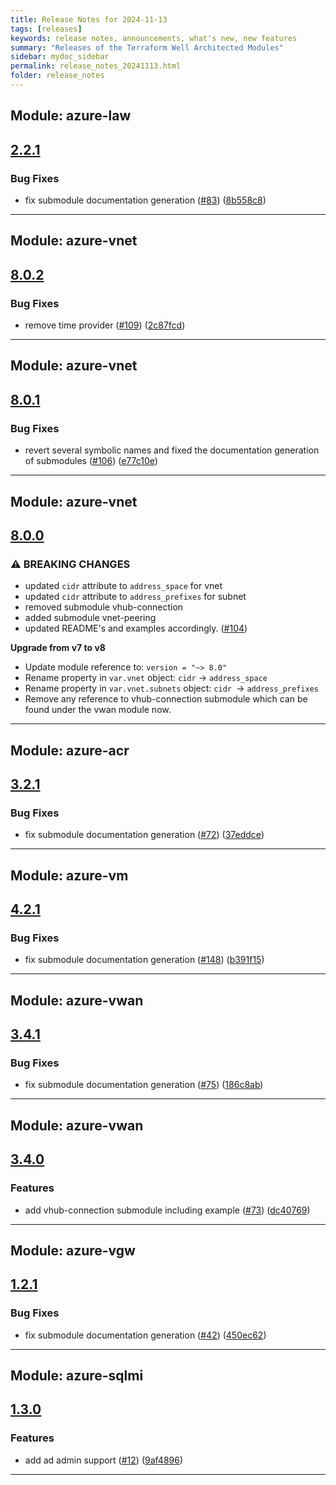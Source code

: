 ```yaml
---
title: Release Notes for 2024-11-13
tags: [releases]
keywords: release notes, announcements, what's new, new features
summary: "Releases of the Terraform Well Architected Modules"
sidebar: mydoc_sidebar
permalink: release_notes_20241113.html
folder: release_notes
---
```


## Module: azure-law
## [2.2.1](https://github.com/CloudNationHQ/terraform-azure-law/releases/tag/v2.2.1)


### Bug Fixes

* fix submodule documentation generation ([#83](https://github.com/CloudNationHQ/terraform-azure-law/issues/83)) ([8b558c8](https://github.com/CloudNationHQ/terraform-azure-law/commit/8b558c8867e1a2a507cabb540cacfffad72aed04))

---

## Module: azure-vnet
## [8.0.2](https://github.com/CloudNationHQ/terraform-azure-vnet/releases/tag/v8.0.2)


### Bug Fixes

* remove time provider ([#109](https://github.com/CloudNationHQ/terraform-azure-vnet/issues/109)) ([2c87fcd](https://github.com/CloudNationHQ/terraform-azure-vnet/commit/2c87fcd4e837ce3c09d6e0fd0d8e6c0e4fce6013))

---

## Module: azure-vnet
## [8.0.1](https://github.com/CloudNationHQ/terraform-azure-vnet/releases/tag/v8.0.1)


### Bug Fixes

* revert several symbolic names and fixed the documentation generation of submodules ([#106](https://github.com/CloudNationHQ/terraform-azure-vnet/issues/106)) ([e77c10e](https://github.com/CloudNationHQ/terraform-azure-vnet/commit/e77c10e65bfeed416cc1f15f3574b79984fa6f0e))

---

## Module: azure-vnet
## [8.0.0](https://github.com/CloudNationHQ/terraform-azure-vnet/releases/tag/v8.0.0)


### ⚠ BREAKING CHANGES

  - updated `cidr` attribute to `address_space` for vnet
  - updated `cidr` attribute to `address_prefixes` for subnet
  - removed submodule vhub-connection
  - added submodule vnet-peering
  - updated README's and examples accordingly. 
 ([#104](https://github.com/CloudNationHQ/terraform-azure-vnet/issues/104))

**Upgrade from v7 to v8**
- Update module reference to: `version = "~> 8.0"`
- Rename property in `var.vnet` object:
`cidr` -> `address_space`
- Rename property in `var.vnet.subnets` object:
`cidr `-> `address_prefixes`
- Remove any reference to vhub-connection submodule which can be found under the vwan module now.

---

## Module: azure-acr
## [3.2.1](https://github.com/CloudNationHQ/terraform-azure-acr/releases/tag/v3.2.1)


### Bug Fixes

* fix submodule documentation generation ([#72](https://github.com/CloudNationHQ/terraform-azure-acr/issues/72)) ([37eddce](https://github.com/CloudNationHQ/terraform-azure-acr/commit/37eddced492540efa769ae6696f8e3e9f21dbec6))

---

## Module: azure-vm
## [4.2.1](https://github.com/CloudNationHQ/terraform-azure-vm/releases/tag/v4.2.1)


### Bug Fixes

* fix submodule documentation generation ([#148](https://github.com/CloudNationHQ/terraform-azure-vm/issues/148)) ([b391f15](https://github.com/CloudNationHQ/terraform-azure-vm/commit/b391f15461e32eaf821c4c13a62cbcfa4897283b))

---

## Module: azure-vwan
## [3.4.1](https://github.com/CloudNationHQ/terraform-azure-vwan/releases/tag/v3.4.1)


### Bug Fixes

* fix submodule documentation generation ([#75](https://github.com/CloudNationHQ/terraform-azure-vwan/issues/75)) ([186c8ab](https://github.com/CloudNationHQ/terraform-azure-vwan/commit/186c8ab0d2b6083af6922372e8811cc8e7b5b81a))

---

## Module: azure-vwan
## [3.4.0](https://github.com/CloudNationHQ/terraform-azure-vwan/releases/tag/v3.4.0)


### Features

* add vhub-connection submodule including example ([#73](https://github.com/CloudNationHQ/terraform-azure-vwan/issues/73)) ([dc40769](https://github.com/CloudNationHQ/terraform-azure-vwan/commit/dc40769d583f3cd8c9f79237b01e04e9036cced5))

---

## Module: azure-vgw
## [1.2.1](https://github.com/CloudNationHQ/terraform-azure-vgw/releases/tag/v1.2.1)


### Bug Fixes

* fix submodule documentation generation ([#42](https://github.com/CloudNationHQ/terraform-azure-vgw/issues/42)) ([450ec62](https://github.com/CloudNationHQ/terraform-azure-vgw/commit/450ec6250336fce2e3c4f004ac93536e0ae135a3))

---

## Module: azure-sqlmi
## [1.3.0](https://github.com/CloudNationHQ/terraform-azure-sqlmi/releases/tag/v1.3.0)


### Features

* add ad admin support ([#12](https://github.com/CloudNationHQ/terraform-azure-sqlmi/issues/12)) ([9af4896](https://github.com/CloudNationHQ/terraform-azure-sqlmi/commit/9af4896ecd075f9e2d39105e9c5c9408df4fdd86))

---

